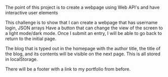 The point of this project is to create a webpage using Web API's and have interactive user elements

This challenge is to show that I can create a webpage that has username login, JSON arrays
Have a button that can change the view of the screen to a light mode/dark mode.
Once I submit an entry, I will be able to go back to return to the initial page.

The blog that is typed out in the homepage with the author title, the title of the blog, and its contents will be
visible on the next page. This is all stored in localStorage.

There will be a footer with a link to my portfolio from before.

